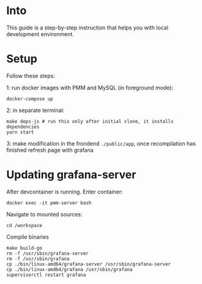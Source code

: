 # Into

This guide is a step-by-step instruction that helps you with local development environment.

# Setup

Follow these steps:

1: run docker images with PMM and MySQL (in foreground mode):

```shell
docker-compose up
```

2: in separate terminal:

```shell
make deps-js # run this only after initial clone, it installs dependencies
yarn start
```

3: make modification in the frondend `./public/app`, once recompilation has finished refresh page with grafana

# Updating grafana-server

After devcontainer is running. Enter container:

```shell
docker exec -it pmm-server bash
```

Navigate to mounted sources:

```shell
cd /workspace
```

Compile binaries

```shell
make build-go
rm -f /usr/sbin/grafana-server
rm -f /usr/sbin/grafana
cp ./bin/linux-amd64/grafana-server /usr/sbin/grafana-server
cp ./bin/linux-amd64/grafana /usr/sbin/grafana
supervisorctl restart grafana
```
